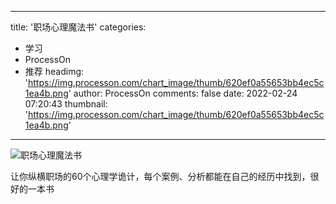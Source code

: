 
---
title: '职场心理魔法书'
categories: 
 - 学习
 - ProcessOn
 - 推荐
headimg: 'https://img.processon.com/chart_image/thumb/620ef0a55653bb4ec5c1ea4b.png'
author: ProcessOn
comments: false
date: 2022-02-24 07:20:43
thumbnail: 'https://img.processon.com/chart_image/thumb/620ef0a55653bb4ec5c1ea4b.png'
---

<div>   
<img class="thumb" alt="职场心理魔法书" src="https://img.processon.com/chart_image/thumb/620ef0a55653bb4ec5c1ea4b.png" referrerpolicy="no-referrer">
<p>让你纵横职场的60个心理学诡计，每个案例、分析都能在自己的经历中找到，很好的一本书</p>  
</div>
            